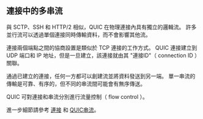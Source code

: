 ## ‎連接中的多串流

與 SCTP、SSH 和 HTTP/2 相似，QUIC 在物理連接內具有獨立的邏輯流。 許多並行流可以透過單個連接同時傳輸資料，而不會影響其他流。

連接兩個端點之間的協商設置是類似於 TCP 連接的工作方式。
QUIC 連接建立到 UDP 端口和 IP 地址，但是一旦建立，該連接就由其 "連接ID"（ connection ID ）關聯。

通過已建立的連接，任何一方都可以創建流並將資料發送到另一端。
單一串流的傳輸是可靠、有序的，但不同的串流間可能會有無序傳送。

QUIC 可對連接和串流分別進行流量控制（ flow control ）。

進一步細節請參考 [連接](quic-connections.md) 和 [QUIC串流](quic-streams.md)。
